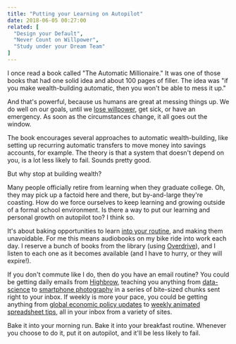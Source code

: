 ```yaml
---
title: "Putting your Learning on Autopilot"
date: 2018-06-05 00:27:00
related: [
  "Design your Default",
  "Never Count on Willpower",
  "Study under your Dream Team"
]
---
```


I once read a book called "The Automatic Millionaire." It was one of those books that had one solid idea and about 100 pages of filler. The idea was "if you make wealth-building automatic, then you won't be able to mess it up."

And that's powerful, because us humans are great at messing things up. We do well on our goals, until we [lose willpower]({{site.url}}/2018/02/15/never-count-on-willpower/), get sick, or have an emergency. As soon as the circumstances change, it all goes out the window.

The book encourages several approaches to automatic wealth-building, like setting up recurring automatic transfers to move money into savings accounts, for example. The theory is that a system that doesn't depend on you, is a lot less likely to fail. Sounds pretty good.

But why stop at building wealth?

Many people officially retire from learning when they graduate college. Oh, they may pick up a factoid here and there, but by-and-large they're coasting. How do we force ourselves to keep learning and growing outside of a formal school environment. Is there a way to put our learning and personal growth on autopilot too? I think so.

It's about baking opportunities to learn [into your routine]({{site.url}}/2016/07/27/design-your-default/), and making them unavoidable. For me this means audiobooks on my bike ride into work each day. I reserve a bunch of books from the library (using [Overdrive](https://app.overdrive.com/)), and I listen to each one as it becomes available (and I have to hurry, or they will expire!).

If you don't commute like I do, then do you have an email routine? You could be getting daily emails from [Highbrow](https://gohighbrow.com/), teaching you anything from [data-science](https://gohighbrow.com/portfolio/an-introduction-to-data-science/) to [smartphone photography](https://gohighbrow.com/portfolio/master-smartphone-photography/) in a series of bite-sized chunks sent right to your inbox. If weekly is more your pace, you could be getting anything from [global economic policy updates](https://aboutus.ft.com/en-gb/announcements/financial-times-launches-daily-economic-newsletter-for-subscribers/) to [weekly animated spreadsheet tips](https://gridmaster.io/tips), all in your inbox from a variety of sites.

Bake it into your morning run. Bake it into your breakfast routine. Whenever you choose to do it, put it on autopilot, and it'll be less likely to fail.